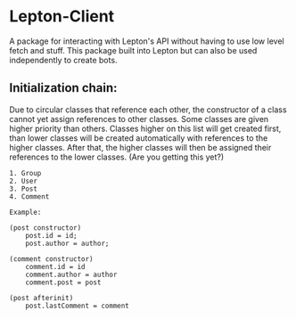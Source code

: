 # Lepton-Client
A package for interacting with Lepton's API without having to use low level fetch and stuff. This package built into Lepton but can also be used independently to create bots.

## Initialization chain:
Due to circular classes that reference each other, the constructor of a class cannot yet assign references to other classes. Some classes are given higher priority than others. Classes higher on this list will get created first, than lower classes will be created automatically with references to the higher classes. After that, the higher classes will then be assigned their references to the lower classes. (Are you getting this yet?)
```
1. Group
2. User
3. Post
4. Comment

Example:

(post constructor)
	post.id = id;
	post.author = author;

(comment constructor)
	comment.id = id
	comment.author = author
	comment.post = post

(post afterinit)
	post.lastComment = comment
```